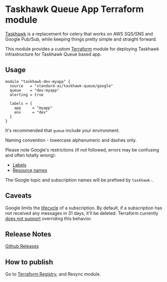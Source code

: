 Taskhawk Queue App Terraform module 
=================================== 
 
[Taskhawk](https://github.com/standard-ai/taskhawk) is a replacement for celery that works on AWS SQS/SNS and 
Google Pub/Sub, while keeping things pretty simple and straight forward.  
 
This module provides a custom [Terraform](https://www.terraform.io/) module for deploying Taskhawk  
infrastructure for Taskhawk Queue based app. 
 
Usage 
----- 
```hcl 
module "taskhawk-dev-myapp" { 
  source   = "standard-ai/taskhawk-queue/google" 
  queue    = "dev-myapp" 
  alerting = true 
 
  labels = { 
    app     = "myapp" 
    env     = "dev" 
  } 
} 
``` 
 
It's recommended that `queue` include your environment.  
 
Naming convention - lowercase alphanumeric and dashes only.

Please note Google's restrictions (if not followed, errors may be confusing and often totally wrong):
- [Labels](https://cloud.google.com/pubsub/docs/labels#requirements)
- [Resource names](https://cloud.google.com/pubsub/docs/admin#resource_names) 

The Google topic and subscription names will be prefixed by `taskhawk-`.

## Caveats

Google limits the [lifecycle](https://cloud.google.com/pubsub/docs/subscriber#lifecycle) of a subscription. By default, if a subscription
has not received any messages in 31 days, it'll be deleted. Terraform currently [does not support](https://github.com/terraform-providers/terraform-provider-google/issues/2507) 
overriding this behavior.  
 
## Release Notes 
 
[Github Releases](https://github.com/standard-ai/terraform-google-taskhawk-queue/releases) 
 
## How to publish 
 
Go to [Terraform Registry](https://registry.terraform.io/modules/standard-ai/taskhawk-queue/google), and Resync module. 
